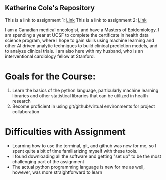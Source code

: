 ## Katherine Cole's Repository

This is a link to assignment 1: [Link](/exercises/1-foundations/exercise.ipynb)
This is a link to assignment 2: [Link](/exercises/1-foundations/exercise.ipynb)

I am a Canadian medical oncologist, and have a Masters of Epidemiology. I am spending a year at UCSF to complete the certificate in health data science program, where I hope to gain skills using machine learning and other AI driven analytic techniques to build clinical prediction models, and to analyze clinical trials. I am also here with my husband, who is an interventional cardiology fellow at Stanford.

# Goals for the Course:
1. Learn the basics of the python language, particularly machine learning libraries and other statistical libraries that can be utilized in health research
2. Become proficient in using git/github/virtual environments for project collaboration

# Difficulties with Assignment
* Learning how to use the terminal, git, and github was new for me, so I spent quite a bit of time familiarizing myself with these tools. 
* I found downloading all the software and getting "set up" to be the most challenging part of the assignment
* The actual python programming language is new for me as well, however, was more straightforward to learn
